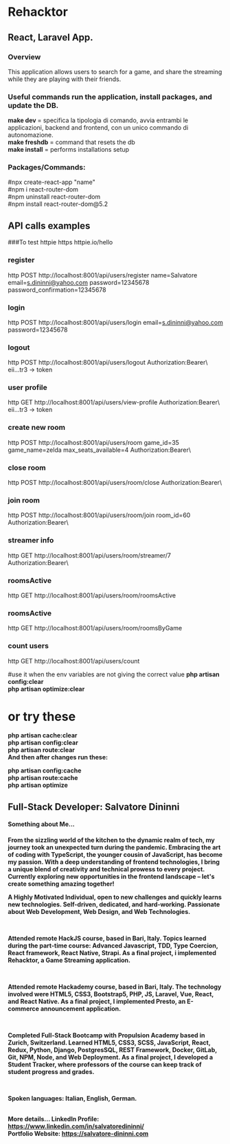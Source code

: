<h1>Rehacktor</h1>
<h2>React, Laravel App.</h2>
<h3>Overview</h3>
<p>
This application allows users to search for a game, and share the streaming while they are playing with their friends.</p>
<h3>Useful commands run the application, install packages, and update the DB.</h3> 
<strong>make dev </strong> = specifica la tipologia di comando, avvia entrambi le applicazioni, backend and frontend, con un unico commando di autonomazione.
<br>
<strong>make freshdb</strong> = command that resets the db
<br>
<strong>make install</strong> = performs installations setup

<h3>Packages/Commands:</h3>
#npx create-react-app "name"<br>
#npm i react-router-dom<br>
#npm uninstall react-router-dom<br>
#npm install react-router-dom@5.2<br>

## API calls examples

###To test httpie
https httpie.io/hello

### register 
http POST http://localhost:8001/api/users/register name=Salvatore email=s.dininni@yahoo.com password=12345678 password_confirmation=12345678

### login 

http POST http://localhost:8001/api/users/login email=s.dininni@yahoo.com password=12345678

### logout

http POST http://localhost:8001/api/users/logout Authorization:Bearer\ eii...tr3    -> token

### user profile 

http GET http://localhost:8001/api/users/view-profile Authorization:Bearer\ eii...tr3    -> token

### create new room 

http POST http://localhost:8001/api/users/room game_id=35 game_name=zelda max_seats_available=4 Authorization:Bearer\ 

### close room 
http POST http://localhost:8001/api/users/room/close Authorization:Bearer\

### join room 
http POST http://localhost:8001/api/users/room/join room_id=60 Authorization:Bearer\

### streamer info
http GET http://localhost:8001/api/users/room/streamer/7 Authorization:Bearer\

### roomsActive 
http GET http://localhost:8001/api/users/room/roomsActive

### roomsActive 
http GET http://localhost:8001/api/users/room/roomsByGame

### count users
http GET http://localhost:8001/api/users/count

#use it when the env variables are not giving the correct value
<strong>php artisan config:clear</strong><br>
<strong>php artisan optimize:clear</strong><br>

# or try these
<strong>php artisan cache:clear</strong><br>
<strong>php artisan config:clear</strong><br>
<strong>php artisan route:clear</strong><br>
<strong>And then after changes run these:</strong><br>

<strong>php artisan config:cache</strong><br>
<strong>php artisan route:cache</strong><br>
<strong>php artisan optimize</strong><br>

<h2>Full-Stack Developer: <span>Salvatore Dininni</span></h2>

<h4>Something about Me...<h4>
<p>From the sizzling world of the kitchen to the dynamic realm of tech, my journey took an unexpected turn during the pandemic. Embracing the art of coding with TypeScript, the younger cousin of JavaScript, has become my passion. With a deep understanding of frontend technologies, I bring a unique blend of creativity and technical prowess to every project. Currently exploring new opportunities in the frontend landscape – let's create something amazing together!</p>

<p>A Highly Motivated Individual, open to new challenges and quickly learns new technologies. Self-driven, dedicated, and hard-working. Passionate about Web Development, Web Design, and Web Technologies.</p>
<br/>
<p>
Attended remote HackJS course, based in Bari, Italy. Topics learned during the part-time course: Advanced Javascript, TDD, Type Coercion, React framework, React Native, Strapi. As a final project, i implemented Rehacktor, a Game Streaming application.
</p>
<br/>
<p>
Attended remote Hackademy course, based in Bari, Italy. The technology involved were HTML5, CSS3, Bootstrap5, PHP, JS, Laravel, Vue, React, and React Native. As a final project, I implemented Presto, an E-commerce announcement application.
</p>
<br/>
<p>
Completed Full-Stack Bootcamp with Propulsion Academy based in Zurich, Switzerland. Learned HTML5, CSS3, SCSS, JavaScript, React, Redux, Python, Django, PostgresSQL, REST Framework, Docker, GitLab, Git, NPM, Node, and Web Deployment. As a final project, I developed a Student Tracker, where professors of the course can keep track of student progress and grades. 
</p>
<br/>
<p>
Spoken languages: Italian, English, German.</p>
<br>
<strong>More details...<strong>
<b>LinkedIn Profile: <a href="https://www.linkedin.com/in/salvatoredininni/" >https://www.linkedin.com/in/salvatoredininni/ </a></b>
<br>
<b>Portfolio Website: <a href="https://www.salvatore-dininni.com" >https://salvatore-dininni.com</a></b> 





